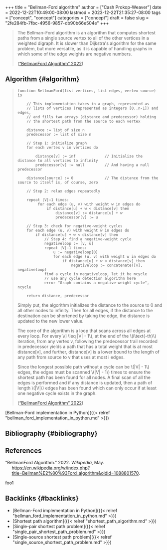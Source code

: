 +++
title = "Bellman-Ford algorithm"
author = ["Cash Prokop-Weaver"]
date = 2022-12-22T10:49:00-08:00
lastmod = 2023-12-22T21:35:27-08:00
tags = ["concept", "concept"]
categories = ["concept"]
draft = false
slug = "2fe284fb-7fbc-4956-9857-db90b66e504e"
+++

> The Bellman–Ford algorithm is an algorithm that computes shortest paths from a single source vertex to all of the other vertices in a weighted digraph. It is slower than Dijkstra's algorithm for the same problem, but more versatile, as it is capable of handling graphs in which some of the edge weights are negative numbers.
>
> (<a href="#citeproc_bib_item_1">“BellmanFord Algorithm” 2022</a>)


## Algorithm {#algorithm}

> ```nil
> function BellmanFord(list vertices, list edges, vertex source) is
>
>     // This implementation takes in a graph, represented as
>     // lists of vertices (represented as integers [0..n-1]) and edges,
>     // and fills two arrays (distance and predecessor) holding
>     // the shortest path from the source to each vertex
>
>     distance := list of size n
>     predecessor := list of size n
>
>     // Step 1: initialize graph
>     for each vertex v in vertices do
>
>         distance[v] := inf             // Initialize the distance to all vertices to infinity
>         predecessor[v] := null         // And having a null predecessor
>
>     distance[source] := 0              // The distance from the source to itself is, of course, zero
>
>     // Step 2: relax edges repeatedly
>
>     repeat |V|−1 times:
>          for each edge (u, v) with weight w in edges do
>              if distance[u] + w < distance[v] then
>                  distance[v] := distance[u] + w
>                  predecessor[v] := u
>
>     // Step 3: check for negative-weight cycles
>     for each edge (u, v) with weight w in edges do
>         if distance[u] + w < distance[v] then
>             // Step 4: find a negative-weight cycle
>             negativeloop := [v, u]
>             repeat |V|−1 times:
>                 u := negativeloop[0]
>                 for each edge (u, v) with weight w in edges do
>                     if distance[u] + w < distance[v] then
>                         negativeloop := concatenate([v], negativeloop)
>             find a cycle in negativeloop, let it be ncycle
>             // use any cycle detection algorithm here
>             error "Graph contains a negative-weight cycle", ncycle
>
>     return distance, predecessor
>
> ```
>
> Simply put, the algorithm initializes the distance to the source to 0 and all other nodes to infinity. Then for all edges, if the distance to the destination can be shortened by taking the edge, the distance is updated to the new lower value.
>
> The core of the algorithm is a loop that scans across all edges at every loop. For every \\(i \leq |V| - 1\\), at the end of the \\(i\text{-th}\\) iteration, from any vertex v, following the predecessor trail recorded in predecessor yields a path that has a total weight that is at most distance[v], and further, distance[v] is a lower bound to the length of any path from source to v that uses at most i edges.
>
> Since the longest possible path without a cycle can be \\(|V| - 1\\) edges, the edges must be scanned \\(|V| - 1\\) times to ensure the shortest path has been found for all nodes. A final scan of all the edges is performed and if any distance is updated, then a path of length \\(|V|\\) edges has been found which can only occur if at least one negative cycle exists in the graph.
>
> (<a href="#citeproc_bib_item_1">“BellmanFord Algorithm” 2022</a>)

[Bellman-Ford implementation in Python]({{< relref "bellman_ford_implementation_in_python.md" >}})


## Bibliography {#bibliography}

## References

<style>.csl-entry{text-indent: -1.5em; margin-left: 1.5em;}</style><div class="csl-bib-body">
  <div class="csl-entry"><a id="citeproc_bib_item_1"></a>“BellmanFord Algorithm.” 2022. <i>Wikipedia</i>, May. <a href="https://en.wikipedia.org/w/index.php?title=Bellman%E2%80%93Ford_algorithm&oldid=1088801570">https://en.wikipedia.org/w/index.php?title=Bellman%E2%80%93Ford_algorithm&#38;oldid=1088801570</a>.</div>
</div>

foo1


## Backlinks {#backlinks}

-   [Bellman-Ford implementation in Python]({{< relref "bellman_ford_implementation_in_python.md" >}})
-   [Shortest path algorithm]({{< relref "shortest_path_algorithm.md" >}})
-   [Single-pair shortest path problem]({{< relref "single_pair_shortest_path_problem.md" >}})
-   [Single-source shortest path problem]({{< relref "single_source_shortest_path_problem.md" >}})

